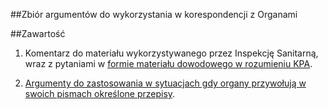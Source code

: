 ##Zbiór argumentów do wykorzystania w korespondencji z Organami

##Zawartość

1. Komentarz do materiału wykorzystywanego przez Inspekcję Sanitarną, wraz z pytaniami w [formie materiału dowodowego w rozumieniu KPA](https://github.com/szanitani/szczepienia/blob/master/Argumenty/szczepienia%20za%20i%20przeciw/README.md).

1. [Argumenty do zastosowania w sytuacjach gdy organy przywołują w swoich pismach określone przepisy](https://github.com/szanitani/szczepienia/blob/master/Argumenty/prawne.md).
